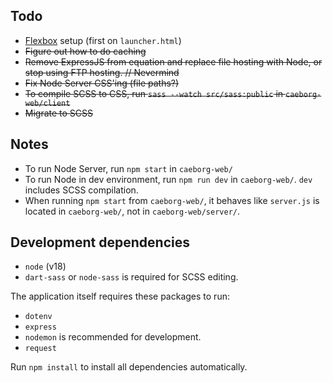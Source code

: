 ## Todo
* [Flexbox](https://www.youtube.com/watch?v=fYq5PXgSsbE) setup (first on `launcher.html`)
* ~~Figure out how to do caching~~
* ~~Remove ExpressJS from equation and replace file hosting with Node, or stop using FTP hosting. // Nevermind~~
* ~~Fix Node Server CSS'ing (file paths?)~~
* ~~To compile SCSS to CSS, run `sass --watch src/sass:public` in `caeborg-web/client`~~
* ~~Migrate to SCSS~~

## Notes
* To run Node Server, run `npm start` in `caeborg-web/`
* To run Node in dev environment, run `npm run dev` in `caeborg-web/`. `dev` includes SCSS compilation.
* When running `npm start` from `caeborg-web/`, it behaves like `server.js` is located in `caeborg-web/`, not in `caeborg-web/server/`.

## Development dependencies
* `node` (v18)
* `dart-sass` or `node-sass` is required for SCSS editing.

The application itself requires these packages to run:
* `dotenv`
* `express`
* `nodemon` is recommended for development.
* `request`

Run `npm install` to install all dependencies automatically.
